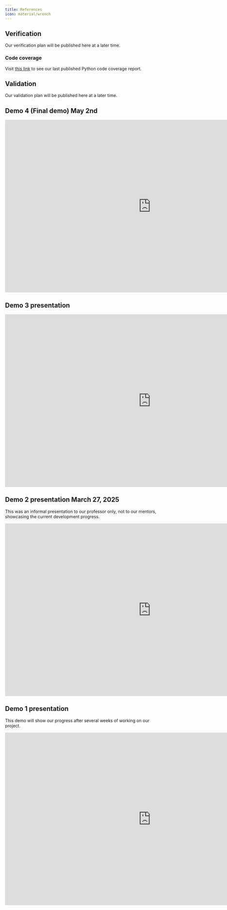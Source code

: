```yaml
---
title: References
icon: material/wrench
---
```


## Verification

Our verification plan will be published here at a later time.

### Code coverage

Visit
<a href="python-coverage/index.html" target="_blank">this link</a>
to see our last published Python code coverage report.

## Validation

Our validation plan will be published here at a later time.

## Demo 4 (Final demo) May 2nd

<iframe src="https://docs.google.com/presentation/d/e/2PACX-1vQZaU9xWTM90Tskdvn68K9RqoLa5yKhxwYNPtHJtMQZ7aJu0YXTzioQVwGeXsVUVpeWQP_eFu-CjZGn/pubembed?start=false&loop=false&delayms=3000" frameborder="0" width="960" height="569" allowfullscreen="true" mozallowfullscreen="true" webkitallowfullscreen="true"></iframe>

## Demo 3 presentation

<iframe src="https://docs.google.com/presentation/d/e/2PACX-1vRWeT2CPuBtLVXa-jSuH6XxVccHO42tWSI_MyyDc_mz05HlM_yQBdsO0_Ogk3nxpu_r3hgAV1uy2wDW/pubembed?start=false&loop=false&delayms=3000" frameborder="0" width="960" height="569" allowfullscreen="true" mozallowfullscreen="true" webkitallowfullscreen="true"></iframe>


## Demo 2 presentation March 27, 2025

This was an informal presentation to our professor only, not to our mentors,
showcasing the current development progress.

<iframe src="https://docs.google.com/presentation/d/e/2PACX-1vSa6-ahdGwnNcP9sO8rHofeBz83IG_mun_k0sj5FUzBTN22PQoWQ4uAxHbbQ77DTVv3m6oQVCSXyKR1/embed?start=false&loop=false&delayms=3000" frameborder="0" width="960" height="569" allowfullscreen="true" mozallowfullscreen="true" webkitallowfullscreen="true"></iframe>

## Demo 1 presentation

This demo will show our progress after several weeks of working on our project.

<iframe src="https://docs.google.com/presentation/d/e/2PACX-1vSNXC8ZrkixlAvQPt_g7w0MU7EGDFqF0CxSBHJIewGkHWVqp7UZ2kKYHQnj4NsnpgNCfbxcm_DFcevP/embed?start=false&loop=false&delayms=3000" frameborder="0" width="960" height="569" allowfullscreen="true" mozallowfullscreen="true" webkitallowfullscreen="true"></iframe>


